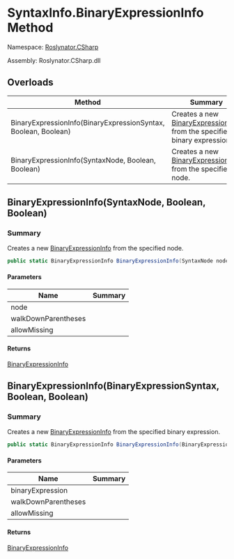 # SyntaxInfo\.BinaryExpressionInfo Method

Namespace: [Roslynator.CSharp](../../README.md)

Assembly: Roslynator\.CSharp\.dll

## Overloads

| Method | Summary |
| ------ | ------- |
| BinaryExpressionInfo\(BinaryExpressionSyntax, Boolean, Boolean\) | Creates a new [BinaryExpressionInfo](../../Syntax/BinaryExpressionInfo/README.md) from the specified binary expression\. |
| BinaryExpressionInfo\(SyntaxNode, Boolean, Boolean\) | Creates a new [BinaryExpressionInfo](../../Syntax/BinaryExpressionInfo/README.md) from the specified node\. |

## BinaryExpressionInfo\(SyntaxNode, Boolean, Boolean\)

### Summary

Creates a new [BinaryExpressionInfo](../../Syntax/BinaryExpressionInfo/README.md) from the specified node\.

```csharp
public static BinaryExpressionInfo BinaryExpressionInfo(SyntaxNode node, bool walkDownParentheses = true, bool allowMissing = false)
```

#### Parameters

| Name | Summary |
| ---- | ------- |
| node | |
| walkDownParentheses | |
| allowMissing | |

#### Returns

[BinaryExpressionInfo](../../Syntax/BinaryExpressionInfo/README.md)

## BinaryExpressionInfo\(BinaryExpressionSyntax, Boolean, Boolean\)

### Summary

Creates a new [BinaryExpressionInfo](../../Syntax/BinaryExpressionInfo/README.md) from the specified binary expression\.

```csharp
public static BinaryExpressionInfo BinaryExpressionInfo(BinaryExpressionSyntax binaryExpression, bool walkDownParentheses = true, bool allowMissing = false)
```

#### Parameters

| Name | Summary |
| ---- | ------- |
| binaryExpression | |
| walkDownParentheses | |
| allowMissing | |

#### Returns

[BinaryExpressionInfo](../../Syntax/BinaryExpressionInfo/README.md)

